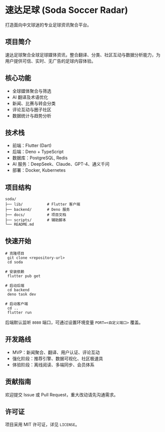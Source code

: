 # 速达足球 (Soda Soccer Radar)
打造面向中文球迷的专业足球资讯聚合平台。

## 项目简介
速达足球聚合全球足球媒体资讯，整合翻译、分类、社区互动与数据分析能力，为用户提供可信、实时、无广告的足球内容体验。

## 核心功能
- 全球媒体聚合与筛选
- AI 翻译及术语优化
- 新闻、比赛与转会分类
- 评论互动与圈子社区
- 数据统计与趋势分析

## 技术栈
- 前端：Flutter (Dart)
- 后端：Deno + TypeScript
- 数据库：PostgreSQL, Redis
- AI 服务：DeepSeek、Claude、GPT-4、通义千问
- 部署：Docker, Kubernetes

## 项目结构
```
soda/
├── lib/           # Flutter 客户端
├── backend/       # Deno 服务
├── docs/          # 项目文档
├── scripts/       # 辅助脚本
└── README.md
```

## 快速开始
```
# 克隆项目
 git clone <repository-url>
 cd soda

# 安装依赖
 flutter pub get

# 启动后端
 cd backend
 deno task dev

# 启动客户端
 cd ..
 flutter run
```

后端默认监听 `8080` 端口，可通过设置环境变量 `PORT=<自定义端口>` 覆盖。

## 开发路线
- MVP：新闻聚合、翻译、用户认证、评论互动
- 强化阶段：推荐引擎、数据可视化、社区极速具
- 体验阶段：离线阅读、多端同步、会员体系

## 贡献指南
欢迎提交 Issue 或 Pull Request，重大改动请先沟通需求。

## 许可证
项目采用 MIT 许可证，详见 `LICENSE`。 